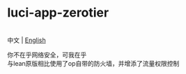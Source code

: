 # luci-app-zerotier

<br>中文 | [English](README_en.md)

你不在乎网络安全，可我在乎<br>
与lean原版相比使用了op自带的防火墙，并增添了流量权限控制
